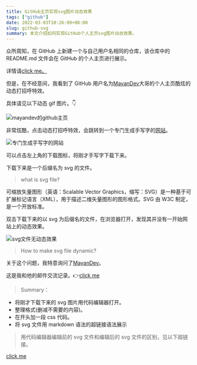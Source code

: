 ```yaml
---
title: GitHub主页实现svg图片动态效果
tags: ["github"]
date: 2022-03-03T10:26:09+08:00
slug: github-svg
summary: 本文介绍如何实现GitHub个人主页svg图片动态效果。
---
```


众所周知，在 GitHub 上新建一个与自己用户名相同的仓库，该仓库中的 README.md 文件会在 GitHub 的个人主页进行展示。

详情请[click me。](https://docs.github.com/cn/account-and-profile/setting-up-and-managing-your-github-profile/customizing-your-profile/managing-your-profile-readme)

但是，在不经意间，我看到了 GitHub 用户名为[MayanDev](https://github.com/Mayandev)大哥的个人主页酷炫的动态打招呼特效。

具体请见以下动态 gif 图片。👇

![mayandev的github主页](https://vip2.loli.io/2022/12/26/nZ69krXIs7Y8xFN.webp)

非常炫酷，点击动态打招呼特效，会跳转到一个专门生成手写字的[网站](https://www.calligrapher.ai/)。

![专门生成手写字的网站](https://vip2.loli.io/2022/12/26/cCaFrwgIUlJbN1T.webp)

可以点击左上角的下载图标，将刚才手写字下载下来。

下载下来是一个后缀名为 svg 的文件。

> what is svg file?

可缩放矢量图形（英语：Scalable Vector Graphics，缩写：SVG）是一种基于可扩展标记语言（XML），用于描述二维矢量图形的图形格式。SVG 由 W3C 制定，是一个开放标准。

双击下载下来的以 svg 为后缀名的文件，在浏览器打开，发现其并没有一开始网站上的动态效果。

![svg文件无动态效果](https://vip2.loli.io/2022/12/26/SsRgQYlFXzpDOT9.webp)

> How to make svg file dynamic?

关于这个问题，我特意询问了[MayanDev](https://github.com/Mayandev)。

这是我和他的邮件交流记录。👉[click me](https://static.gujiakai.top/static/blog/pdf/github-email.pdf)

> Summary：

- 将刚才下载下来的 svg 图片用代码编辑器打开。
- 整理格式(删减不需要的内容)。
- 在开头加一段 css 代码。
- 将 svg 文件用 markdown 语法的超链接语法展示

> 用代码编辑器编辑前的 svg 文件和编辑后的 svg 文件的区别，见以下超链接。

[click me](https://github.com/real-jiakai/real-jiakai/commit/bc3ff7305807b7e4e064e9207e3775ace5ad80d8?diff=split#diff-baeb116eb5809d84b276b8dd622be650874cd7800065415625e2ef2e0eb0fca9)
